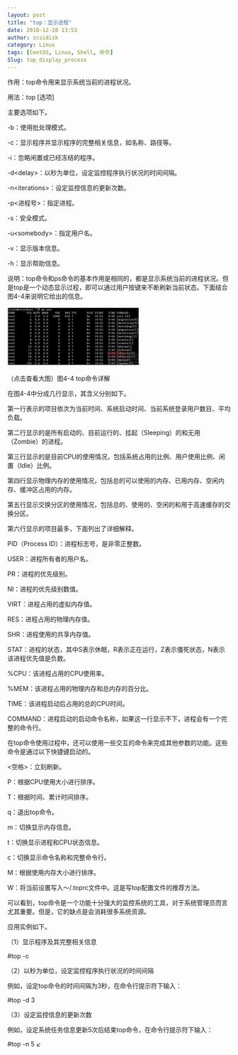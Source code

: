 ```yaml
---
layout: post
title: "top：显示进程"
date: 2010-12-28 13:53
author: scsidisk
category: Linux
tags: [CentOS, Linux, Shell, 命令]
Slug: top_display_process
---
```


作用：top命令用来显示系统当前的进程状况。

用法：top [选项]

主要选项如下。

-b：使用批处理模式。

-c：显示程序并显示程序的完整相关信息，如名称、路径等。

-i：忽略闲置或已经冻结的程序。

-d\<delay\>：以秒为单位，设定监控程序执行状况的时间间隔。

-n\<iterations\>：设定监控信息的更新次数。

-p\<进程号\>：指定进程。

-s：安全模式。

-u\<somebody\>：指定用户名。

-v：显示版本信息。

-h：显示帮助信息。

说明：top命令和ps命令的基本作用是相同的，都是显示系统当前的进程状况。但是top是一个动态显示过程，即可以通过用户按键来不断刷新当前状态。下面结合图4-4来说明它给出的信息。

[![105129287](/images/2010/12/105129287-300x134.jpg)](/images/2010/12/105129287.jpg)

（点击查看大图）图4-4 top命令详解

在图4-4中分成几行显示，其含义分别如下。

第一行表示的项目依次为当前时间、系统启动时间、当前系统登录用户数目、平均负载。

第二行显示的是所有启动的、目前运行的、挂起（Sleeping）的和无用（Zombie）的进程。

第三行显示的是目前CPU的使用情况，包括系统占用的比例、用户使用比例、闲置（Idle）比例。

第四行显示物理内存的使用情况，包括总的可以使用的内存、已用内存、空闲内存、缓冲区占用的内存。

第五行显示交换分区的使用情况，包括总的、使用的、空闲的和用于高速缓存的交换分区。

第六行显示的项目最多，下面列出了详细解释。

PID（Process ID）：进程标志号，是非零正整数。

USER：进程所有者的用户名。

PR：进程的优先级别。

NI：进程的优先级别数值。

VIRT：进程占用的虚拟内存值。

RES：进程占用的物理内存值。

SHR：进程使用的共享内存值。

STAT：进程的状态，其中S表示休眠，R表示正在运行，Z表示僵死状态，N表示该进程优先值是负数。

%CPU：该进程占用的CPU使用率。

%MEM：该进程占用的物理内存和总内存的百分比。

TIME：该进程启动后占用的总的CPU时间。

COMMAND：进程启动的启动命令名称，如果这一行显示不下，进程会有一个完整的命令行。

在top命令使用过程中，还可以使用一些交互的命令来完成其他参数的功能。这些命令是通过以下快捷键启动的。

\<空格\>：立刻刷新。

P：根据CPU使用大小进行排序。

T：根据时间、累计时间排序。

q：退出top命令。

m：切换显示内存信息。

t：切换显示进程和CPU状态信息。

c：切换显示命令名称和完整命令行。

M：根据使用内存大小进行排序。

W：将当前设置写入～/.toprc文件中。这是写top配置文件的推荐方法。

可以看到，top命令是一个功能十分强大的监控系统的工具，对于系统管理员而言尤其重要。但是，它的缺点是会消耗很多系统资源。

应用实例如下。

（1）显示程序及其完整相关信息

\#top -c

（2）以秒为单位，设定监控程序执行状况的时间间隔

例如，设定top命令的时间间隔为3秒，在命令行提示符下输入：

\#top -d 3

（3）设定监控信息的更新次数

例如，设定系统任务信息更新5次后结束top命令，在命令行提示符下输入：

\#top -n 5 ↙

<div class="posttagsblock">
</div>

